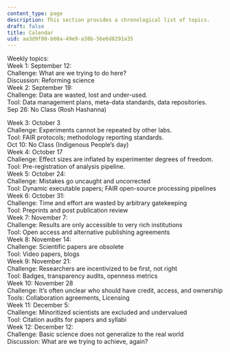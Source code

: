 ```yaml
---
content_type: page
description: This section provides a chronological list of topics.
draft: false
title: Calendar
uid: aa3d9f80-b60a-49e9-a38b-56e6d8291a35
---
```

Weekly topics:  
Week 1: September 12:  
Challenge: What are we trying to do here?  
Discussion: Reforming science  
Week 2: September 19:  
Challenge: Data are wasted, lost and under-used.  
Tool: Data management plans, meta-data standards, data repositories.  
Sep 26: No Class (Rosh Hashanna)

Week 3: October 3  
Challenge: Experiments cannot be repeated by other labs.  
Tool: FAIR protocols; methodology reporting standards.  
Oct 10: No Class (Indigenous People’s day)  
Week 4: October 17  
Challenge: Effect sizes are inflated by experimenter degrees of freedom.  
Tool: Pre-registration of analysis pipeline.  
Week 5: October 24:  
Challenge: Mistakes go uncaught and uncorrected  
Tool: Dynamic executable papers; FAIR open-source processing pipelines  
Week 6: October 31:  
Challenge: Time and effort are wasted by arbitrary gatekeeping  
Tool: Preprints and post publication review  
Week 7: November 7:  
Challenge: Results are only accessible to very rich institutions  
Tool: Open access and alternative publishing agreements  
Week 8: November 14:  
Challenge: Scientific papers are obsolete  
Tool: Video papers, blogs  
Week 9: November 21:  
Challenge: Researchers are incentivized to be first, not right  
Tool: Badges, transparency audits, openness metrics  
Week 10: November 28  
Challenge: It’s often unclear who should have credit, access, and ownership  
Tools: Collaboration agreements, Licensing  
Week 11: December 5:  
Challenge: Minoritized scientists are excluded and undervalued  
Tool: Citation audits for papers and syllabi  
Week 12: December 12:  
Challenge: Basic science does not generalize to the real world  
Discussion: What are we trying to achieve, again?